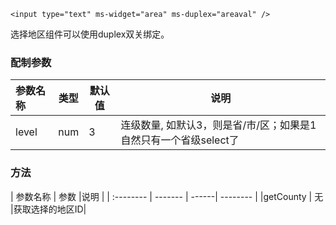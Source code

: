 `<input type="text" ms-widget="area" ms-duplex="areaval" />`

选择地区组件可以使用duplex双关绑定。

### 配制参数
| 参数名称  |     类型|  默认值  |说明     |
| :--------  |  ------- | ------| -------- |
|level    | num    | 3      |  连级数量, 如默认3，则是省/市/区；如果是1自然只有一个省级select了|

### 方法
| 参数名称  |  参数  |说明     |
| :--------  |  ------- | ------| -------- |
|getCounty |    无    |获取选择的地区ID|


